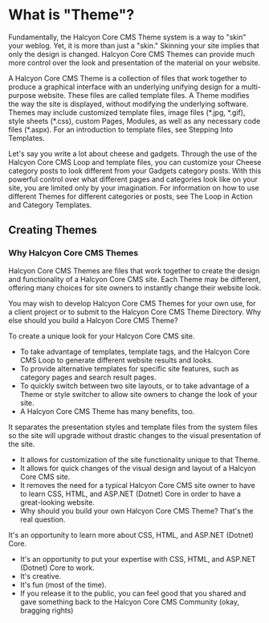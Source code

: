 # What is "Theme"?

Fundamentally, the Halcyon Core CMS Theme system is a way to "skin" your weblog. Yet, it is more than just a "skin." Skinning your site implies that only the design is changed. Halcyon Core CMS Themes can provide much more control over the look and presentation of the material on your website.

A Halcyon Core CMS Theme is a collection of files that work together to produce a graphical interface with an underlying unifying design for a multi-purpose website. These files are called template files. A Theme modifies the way the site is displayed, without modifying the underlying software. Themes may include customized template files, image files (\*.jpg, \*.gif), style sheets (\*.css), custom Pages, Modules, as well as any necessary code files (\*.aspx). For an introduction to template files, see Stepping Into Templates.

Let's say you write a lot about cheese and gadgets. Through the use of the Halcyon Core CMS Loop and template files, you can customize your Cheese category posts to look different from your Gadgets category posts. With this powerful control over what different pages and categories look like on your site, you are limited only by your imagination. For information on how to use different Themes for different categories or posts, see The Loop in Action and Category Templates.

## Creating Themes

### Why Halcyon Core CMS Themes

Halcyon Core CMS Themes are files that work together to create the design and functionality of a Halcyon Core CMS site. Each Theme may be different, offering many choices for site owners to instantly change their website look.

You may wish to develop Halcyon Core CMS Themes for your own use, for a client project or to submit to the Halcyon Core CMS Theme Directory. Why else should you build a Halcyon Core CMS Theme?

To create a unique look for your Halcyon Core CMS site.
- To take advantage of templates, template tags, and the Halcyon Core CMS Loop to generate different website results and looks.
- To provide alternative templates for specific site features, such as category pages and search result pages.
- To quickly switch between two site layouts, or to take advantage of a Theme or style switcher to allow site owners to change the look of your site.
- A Halcyon Core CMS Theme has many benefits, too.

It separates the presentation styles and template files from the system files so the site will upgrade without drastic changes to the visual presentation of the site.
- It allows for customization of the site functionality unique to that Theme.
- It allows for quick changes of the visual design and layout of a Halcyon Core CMS site.
- It removes the need for a typical Halcyon Core CMS site owner to have to learn CSS, HTML, and ASP.NET (Dotnet) Core in order to have a great-looking website.
- Why should you build your own Halcyon Core CMS Theme? That's the real question.

It's an opportunity to learn more about CSS, HTML, and ASP.NET (Dotnet) Core.
- It's an opportunity to put your expertise with CSS, HTML, and ASP.NET (Dotnet) Core to work.
- It's creative.
- It's fun (most of the time).
- If you release it to the public, you can feel good that you shared and gave something back to the Halcyon Core CMS Community (okay, bragging rights)
